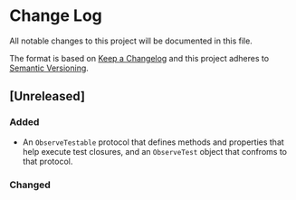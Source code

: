 # Change Log
All notable changes to this project will be documented in this file.

The format is based on [Keep a Changelog](http://keepachangelog.com/) 
and this project adheres to [Semantic Versioning](http://semver.org/).

## [Unreleased]
### Added
- An `ObserveTestable` protocol that defines methods and properties that help execute test closures, and an `ObserveTest` object that confroms to that protocol.

### Changed


